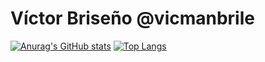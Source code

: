 # Víctor Briseño @vicmanbrile
[![Anurag's GitHub stats](https://github-readme-stats.vercel.app/api?username=vicmanbrile&count_private=true&show_icons=true&theme=graywhite)](https://github.com/anuraghazra/github-readme-stats)
[![Top Langs](https://github-readme-stats.vercel.app/api/top-langs/?username=vicmanbrile&hide=ruby,shell)](https://github.com/anuraghazra/github-readme-stats)
